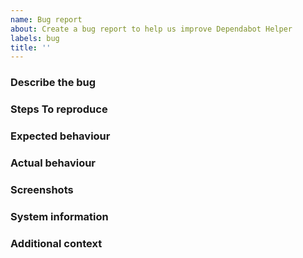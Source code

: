 ```yaml
---
name: Bug report
about: Create a bug report to help us improve Dependabot Helper
labels: bug
title: ''
---
```


### Describe the bug

<!--
A clear and concise description of what the bug is.
-->

### Steps To reproduce

<!--
A concise, repeatable, example of how to reproduce the issue.
-->

### Expected behaviour

<!--
A clear and concise description of what you expected to happen.
-->

### Actual behaviour

<!--
A clear and concise description of what actually happened. If an exception occurred, please include a stack trace if available.
-->

### Screenshots

<!--
If applicable, add screenshots to help explain your problem.
-->

### System information

<!--
 - OS: [e.g. Windows 11]
 - Application Version [e.g. Git commit SHA]
 - .NET version (e.g. output from `dotnet --info`)
-->

### Additional context

<!--
Add any other context about the problem here.
-->
